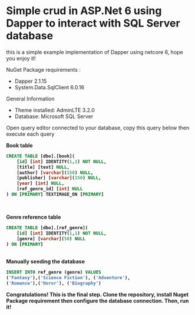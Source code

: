 ﻿# Simple crud in ASP.Net 6 using Dapper to interact with SQL Server database
<p>this is a simple example implementation of Dapper using netcore 6, hope you enjoy it!</p>
<p>NuGet Package requirements :</p>
<ul>
  <li>Dapper 2.1.15</li>
  <li>System.Data.SqlClient 6.0.16</li>
</ul>

<p>General Information</p>
<ul>
  <li>Theme installed: AdminLTE 3.2.0</li>
  <li>Database: Microsoft SQL Server</li>
</ul>

<p>Open query editor connected to your database, copy this query below then execute each query</p>
<b>Book table<b>
	
```SQL
CREATE TABLE [dbo].[book](
	[id] [int] IDENTITY(1,1) NOT NULL,
	[title] [text] NULL,
	[author] [varchar](150) NULL,
	[publisher] [varchar](150) NULL,
	[year] [int] NULL,
	[ref_genre_id] [int] NULL
) ON [PRIMARY] TEXTIMAGE_ON [PRIMARY]
```
<br>

<b>Genre reference table</b>
```SQL
CREATE TABLE [dbo].[ref_genre](
	[id] [int] IDENTITY(1,1) NOT NULL,
	[genre] [varchar](50) NULL
) ON [PRIMARY]
```
<br>
<b>Manually seeding the database</b>

```SQL
INSERT INTO ref_genre (genre) VALUES
('Fantasy'),('Science Fiction'), ('Adventure'),
('Romance'),('Horor'), ('Biography')
```
<p>Congratulations! This is the final step. Clone the repository, install Nuget Package requirement then configure the database connection. Then, run it!</p>
